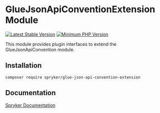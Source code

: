 # GlueJsonApiConventionExtension Module
[![Latest Stable Version](https://poser.pugx.org/spryker/glue-json-api-convention-extension/v/stable.svg)](https://packagist.org/packages/spryker/glue-json-api-convention-extension)
[![Minimum PHP Version](https://img.shields.io/badge/php-%3E%3D%208.0-8892BF.svg)](https://php.net/)

This module provides plugin interfaces to extend the GlueJsonApiConvention module.

## Installation

```
composer require spryker/glue-json-api-convention-extension
```

## Documentation

[Spryker Documentation](https://docs.spryker.com)
